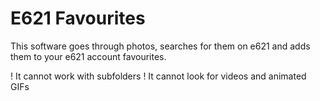 # E621 Favourites

This software goes through photos, searches for them on e621 and adds them to your e621 account favourites.

! It cannot work with subfolders
! It cannot look for videos and animated GIFs
